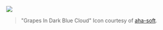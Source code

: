 ![](https://raw.githubusercontent.com/sukona/Grapevine/master/img/grapevine.png)

> "Grapes In Dark Blue Cloud" Icon courtesy of [aha-soft](http://www.aha-soft.com/free-icons/free-dark-blue-cloud-icons/).
